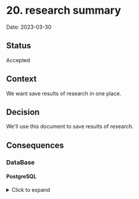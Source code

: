 # 20. research summary

Date: 2023-03-30

## Status

Accepted

## Context

We want save results of research in one place.

## Decision

We'll use this document to save results of research.

## Consequences

### DataBase

#### PostgreSQL

<details>

<summary>Click to expand</summary>
<p>

We try to use PostgreSQL Operator:

- [PGO, the Postgres Operator from Crunchy Data](https://access.crunchydata.com/documentation/postgres-operator/v5/)
  - Don't control users and roles
  - Don't share secrets between k8s-namespaces
- [zalando/postgres-operator](https://github.com/zalando/postgres-operator)
  - Don't control users and roles
  - Don't share secrets between k8s-namespaces

In summary, we can't use any of these operators. At the moment we're using **bitnami/postgresql**

</p>
</details>
